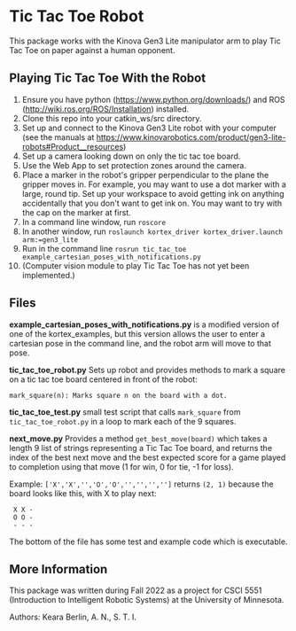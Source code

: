 # Tic Tac Toe Robot
This package works with the Kinova Gen3 Lite manipulator arm to play Tic Tac Toe on paper against a human opponent.

## Playing Tic Tac Toe With the Robot
1. Ensure you have python (https://www.python.org/downloads/) and ROS (http://wiki.ros.org/ROS/Installation) installed.
2. Clone this repo into your catkin_ws/src directory.
3. Set up and connect to the Kinova Gen3 Lite robot with your computer (see the manuals at https://www.kinovarobotics.com/product/gen3-lite-robots#Product__resources)
4. Set up a camera looking down on only the tic tac toe board.
5. Use the Web App to set protection zones around the camera.
6. Place a marker in the robot's gripper perpendicular to the plane the gripper moves in. For example, you may want to use a dot marker with a large, round tip. Set up your workspace to avoid getting ink on anything accidentally that you don't want to get ink on. You may want to try with the cap on the marker at first.
7. In a command line window, run `roscore`
8. In another window, run `roslaunch kortex_driver kortex_driver.launch arm:=gen3_lite`
9. Run in the command line `rosrun tic_tac_toe example_cartesian_poses_with_notifications.py`
10. (Computer vision module to play Tic Tac Toe has not yet been implemented.)

## Files
**example_cartesian_poses_with_notifications.py** is a modified version of one of the kortex_examples, but this version allows the user to enter a cartesian pose in the command line, and the robot arm will move to that pose.

**tic_tac_toe_robot.py** Sets up robot and provides methods to mark a square on a tic tac toe board centered in front of the robot: 

    mark_square(n): Marks square n on the board with a dot.
   
**tic_tac_toe_test.py** small test script that calls `mark_square` from `tic_tac_toe_robot.py` in a loop to mark each of the 9 squares.

**next_move.py** Provides a method `get_best_move(board)` which takes a length 9 list of strings representing a Tic Tac Toe board, and returns the index of the best next move and the best expected score for a game played to completion using that move (1 for win, 0 for tie, -1 for loss).

Example: `['X','X','','O','O','','','','']` returns `(2, 1)` because the board looks like this, with X to play next:

```
 X X -
 O O -
 - - -
```
 
The bottom of the file has some test and example code which is executable.

## More Information
This package was written during Fall 2022 as a project for CSCI 5551 (Introduction to Intelligent Robotic Systems) at the University of Minnesota.

Authors: Keara Berlin, A. N., S. T. I.
